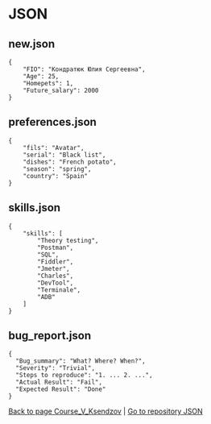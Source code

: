 # JSON

## new.json
```
{
    "FIO": "Кондратюк Юлия Сергеевна",
    "Age": 25,
    "Homepets": 1,
    "Future_salary": 2000
}
```

## preferences.json
```
{
    "fils": "Avatar",
    "serial": "Black list",
    "dishes": "French potato",
    "season": "spring",
    "country": "Spain"
}
```

## skills.json
```
{
    "skills": [
        "Theory testing",
        "Postman",
        "SQL",
        "Fiddler",
        "Jmeter",
        "Charles",
        "DevTool",
        "Terminale",
        "ADB"
    ]
}
```

## bug_report.json
```
{
  "Bug_summary": "What? Where? When?",
  "Severity": "Trivial",
  "Steps to reproduce": "1. ... 2. ...",
  "Actual Result": "Fail",
  "Expected Result": "Done"
}
```

[Back to page Course_V_Ksendzov](https://yuliakondratsiuk.github.io/Course_V_Ksendzov/) | [Go to repository JSON](https://github.com/yuliakondratsiuk/JSON)

